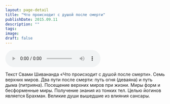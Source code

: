 ```yaml
---
layout: page-detail
title: "Что происходит с душой после смерти"
publishDate: 2015.09.11
description: ""
tags:
image:
draft: false
---
```


<audio title="2015.09.11 - Что происходит с душой после смерти.mp3" src="https://filer-api.advayta.org/v1.0/public/files/75237" controls=""></audio>

 Текст Свами Шивананда «Что происходит с душой после смерти». Семь верхних миров. Два пути после смерти: путь огня (деваяна) и путь дыма (питрияна). Посещение верхних миров при жизни. Миры форм и бесформенные миры. Получение знания из тонких тел. Целью йогинов является Брахман. Великие души вышедшие из влияния сансары. 

  
